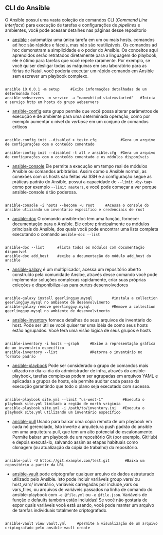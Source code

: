 CLI do Ansible
------------------------------

O Ansible possui uma vasta coleção de comandos CLI (_Command Line Interface_) para execução de tarefas e configurações de _pipelines_ e ambientes, você pode acessar detalhes nas páginas desse repositorio

* [ansible](../Appendix/Ansible/Doc/01-ansible.md) : 
  automatiza uma única tarefa em um ou mais hosts. comandos ad hoc são rápidos e fáceis, mas não são reutilizáveis. Os comandos ad hoc demonstram a simplicidade e o poder do Ansible. Os conceitos aqui aprendidos serão retratados diretamente para a linguagem do playbook, ele é ótimo para tarefas que você repete raramente. Por exemplo, se você quiser desligar todas as máquinas em seu laboratório para as férias de Natal, você poderia executar um rápido comando em Ansible sem escrever um playbook complexo.

```console   

ansible 10.0.0.1 -m setup     #Exibe informações detalhadas de um determonado host 
ansible webservers -m service -a "name=httpd state=started"   #Inicia o serviço http em hosts do grupo webservers

```

* [ansible-config](../Appendix/Ansible/Doc/02-ansible-config.md) 
  este grupo permite que você possa alterar parâmetros de execução e de ambiente para uma determinada operação, como por exemplo aumentar o nível do _verbose_ em um conjuno de comandos críticos

```console

ansible-config init --disabled > teste.cfg           #Gera um arquivo de configurações com o conteúdo comentado

ansible-config init --disabled -t all > ansible.cfg  #Gera um arquivo de configurações com o conteúdo comentado e os módulos disponíveis

```


* [ansible-console](../Appendix/Ansible/Doc/03-ansible-console.md)
  Ele permite a execução em tempo real de módulos Ansible ou comandos arbitrários. Assim como o Ansible normal, as conexões com os hosts são feitas via SSH e a configuração segue as práticas padrão do Ansible, possui a capacidade de  `--limit <by-tag>` como por exemplo  `--limit masters`, e você pode começar a ver porque ansible-console é tão poderosa.

```console

ansible-console -i hosts --become -u root     #Acessa o console do ansible utiizando um inventário específico e credenciais de root

```

* [ansible-doc](../Appendix/Ansible/Doc/04-ansible-doc.md) 
  O comando ansible-doc tem uma função, fornecer documentação para o Ansible. Ele cobre principalmente os módulos principais do Ansible, dos quais você pode encontrar uma lista completa executando o comando `ansible-doc --list`

```console

ansible-doc --list      #lista todos os módulos com documentação disponível
ansible-doc add_host    #exibe a documentação do módulo add_host do ansible

```
* [ansible-galaxy](../Appendix/Ansible/Doc/05-ansible-galaxy.md) 
  é um multiplicador, acessa um repositório aberto construído pela comunidade Ansibe, através desse comando você pode implementar soluções complexas rapidamente, criar suas próprias coleções e disponibiliza-las para ourtos desenvolvedores

```console

ansible-galaxy install geerlingguy.mysql         #instala a collection geerlingguy.mysql no ambiente de desenvolvimento
ansible-galaxy remove geerlingguy.mysql          #Remove a collection geerlingguy.mysql no ambiente de desenvolvimento 

```

* [ansible-inventory](../Appendix/Ansible/Doc/06-ansible-inventory.md)
  fornece detalhes de seus arquivos de inventário do host. Pode ser útil se você quiser ter uma idéia de como seus hosts estão agrupados. Você terá uma visão lógica de seus grupos e hosts

```console   

ansible-inventory -i hosts --graph     #Exibe a representação gráfica de um inventário específico
ansible-inventory --list               #Retorna o inventário no formato padrão

```   

* [ansible-playbook](../Appendix/Ansible/Doc/07-ansible-playbook.md) 
  Pode ser considerado o grupo de comandos mais uilizado no dia-a-dia do administrador de infra, através do ansible-playbook, tarefas complexas podem ser agrupadas em arquivos YAML e aplicadas a grupos de hosts, ela permite auditar cada passo da execução garantindo que todo o plano seja executado com sucesso.

```console   

ansible-playbook site.yml --limit "us-west-1"         #Executa o playbook site.yml limitado a região de north vriginia
ansible-playbook site.yml -i /path/to/inventory.ini   #Executa o playbook site.yml utilizando um inventário específico

```

* [ansible-pull](../Appendix/Ansible/Doc/08-ansible-pull.md)
  Usado para baixar uma cópia remota de um playbook em cada nó gerenciado, Isto inverte a arquitetura push padrão do ansible em uma arquitetura pull, que tem um alto potencial de escalonamento. Permite baixar um playbook de um repositório Git (por exemplo, GitHub) e depois executá-lo, salvando assim as etapas habituais como clonagem (ou atualização da cópia de trabalho) do repositório.

```console   

ansible-pull -U https://git.example.com/test.git       #Baixa um repositório a partir da URL

```

* [ansible-vault](../Appendix/Ansible/Doc/09-ansible-vault.md)
  pode criptografar qualquer arquivo de dados estruturado utilizado pelo Ansible. Isto pode incluir variáveis group_vars/ ou host_vars/ inventário, variáveis carregadas por include_vars ou vars_files, ou arquivos de variáveis passados na linha de comando do ansible-playbook com `-e @file.yml` ou `-e @file.json`. Variáveis de função e defaults também estão incluídas! Se você não gostaria de expor quais variáveis você está usando, você pode manter um arquivo de tarefas individuais totalmente criptografado.

```console

ansible-vault view vault.yml     #permite a visualização de um arquivo criptografado pelo ansible-vault create

```
